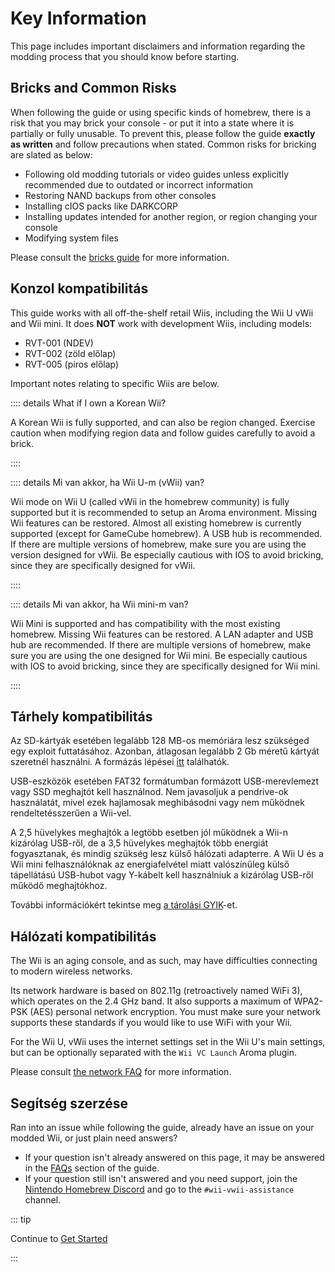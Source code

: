 # Key Information

This page includes important disclaimers and information regarding the modding process that you should know before starting.

## Bricks and Common Risks

When following the guide or using specific kinds of homebrew, there is a risk that you may brick your console - or put it into a state where it is partially or fully unusable. To prevent this, please follow the guide **exactly as written** and follow precautions when stated. Common risks for bricking are slated as below:

- Following old modding tutorials or video guides unless explicitly recommended due to outdated or incorrect information
- Restoring NAND backups from other consoles
- Installing cIOS packs like DARKCORP
- Installing updates intended for another region, or region changing your console
- Modifying system files

Please consult the [bricks guide](bricks) for more information.

## Konzol kompatibilitás

This guide works with all off-the-shelf retail Wiis, including the Wii U vWii and Wii mini.
It does **NOT** work with development Wiis, including models:

- RVT-001 (NDEV)
- RVT-002 (zöld előlap)
- RVT-005 (piros előlap)

Important notes relating to specific Wiis are below.

:::: details What if I own a Korean Wii?

A Korean Wii is fully supported, and can also be region changed.
Exercise caution when modifying region data and follow guides carefully to avoid a brick.

::::

:::: details Mi van akkor, ha Wii U-m (vWii) van?

Wii mode on Wii U (called vWii in the homebrew community) is fully supported but it is recommended to setup an Aroma environment.
Missing Wii features can be restored. Almost all existing homebrew is currently supported (except for GameCube homebrew). A USB hub is recommended.
If there are multiple versions of homebrew, make sure you are using the version designed for vWii.
Be especially cautious with IOS to avoid bricking, since they are specifically designed for vWii.

::::

:::: details Mi van akkor, ha Wii mini-m van?

Wii Mini is supported and has compatibility with the most existing homebrew.
Missing Wii features can be restored. A LAN adapter and USB hub are recommended.
If there are multiple versions of homebrew, make sure you are using the one designed for Wii mini.
Be especially cautious with IOS to avoid bricking, since they are specifically designed for Wii mini.

::::

## Tárhely kompatibilitás

Az SD-kártyák esetében legalább 128 MB-os memóriára lesz szükséged egy exploit futtatásához. Azonban, átlagosan legalább 2 Gb méretű kártyát szeretnél használni. A formázás lépései [itt](https://wiki.hacks.guide/wiki/Formatting_an_SD_card) találhatók.

USB-eszközök esetében FAT32 formátumban formázott USB-merevlemezt vagy SSD meghajtót kell használnod. Nem javasoljuk a pendrive-ok használatát, mivel ezek hajlamosak meghibásodni vagy nem működnek rendeltetésszerűen a Wii-vel.

A 2,5 hüvelykes meghajtók a legtöbb esetben jól működnek a Wii-n kizárólag USB-ről, de a 3,5 hüvelykes meghajtók több energiát fogyasztanak, és mindig szükség lesz külső hálózati adapterre. A Wii U és a Wii mini felhasználóknak az energiafelvétel miatt valószínűleg külső tápellátású USB-hubot vagy Y-kábelt kell használniuk a kizárólag USB-ről működő meghajtókhoz.

További információkért tekintse meg [a tárolási GYIK](faq#storage-device-faq)-et.

## Hálózati kompatibilitás

The Wii is an aging console, and as such, may have difficulties connecting to modern wireless networks.

Its network hardware is based on 802.11g (retroactively named WiFi 3), which operates on the 2.4 GHz band. It also supports a maximum of WPA2-PSK (AES) personal network encryption. You must make sure your network supports these standards if you would like to use WiFi with your Wii.

For the Wii U, vWii uses the internet settings set in the Wii U's main settings, but can be optionally separated with the `Wii VC Launch` Aroma plugin.

Please consult [the network FAQ](faq#networking-faq) for more information.

## Segítség szerzése

Ran into an issue while following the guide, already have an issue on your modded Wii, or just plain need answers?

- If your question isn't already answered on this page, it may be answered in the [FAQs](faq) section of the guide.
- If your question still isn't answered and you need support, join the [Nintendo Homebrew Discord](https://discord.gg/C29hYvh) and go to the `#wii-vwii-assistance` channel.

::: tip

Continue to [Get Started](get-started)

:::
